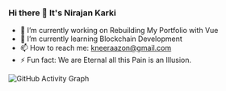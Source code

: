 ### Hi there 👋 It's Nirajan Karki
- 🔭 I’m currently working on Rebuilding My Portfolio with Vue
- 🌱 I’m currently learning Blockchain Development
- 📫 How to reach me: kneeraazon@gmail.com
- ⚡ Fun fact: We are Eternal all this Pain is an Illusion.

![GitHub Activity Graph](https://activity-graph.herokuapp.com/graph?username=kneeraazon01&bg_color=040e40&color=ffffff&line=fff000&point=87094a&area=true&hide_border=true) 




